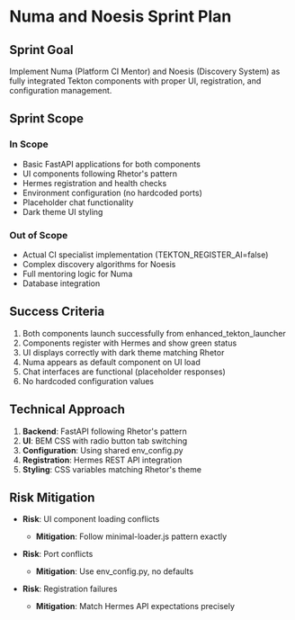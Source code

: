 # Numa and Noesis Sprint Plan

## Sprint Goal

Implement Numa (Platform CI Mentor) and Noesis (Discovery System) as fully integrated Tekton components with proper UI, registration, and configuration management.

## Sprint Scope

### In Scope
- Basic FastAPI applications for both components
- UI components following Rhetor's pattern
- Hermes registration and health checks
- Environment configuration (no hardcoded ports)
- Placeholder chat functionality
- Dark theme UI styling

### Out of Scope
- Actual CI specialist implementation (TEKTON_REGISTER_AI=false)
- Complex discovery algorithms for Noesis
- Full mentoring logic for Numa
- Database integration

## Success Criteria

1. Both components launch successfully from enhanced_tekton_launcher
2. Components register with Hermes and show green status
3. UI displays correctly with dark theme matching Rhetor
4. Numa appears as default component on UI load
5. Chat interfaces are functional (placeholder responses)
6. No hardcoded configuration values

## Technical Approach

1. **Backend**: FastAPI following Rhetor's pattern
2. **UI**: BEM CSS with radio button tab switching
3. **Configuration**: Using shared env_config.py
4. **Registration**: Hermes REST API integration
5. **Styling**: CSS variables matching Rhetor's theme

## Risk Mitigation

- **Risk**: UI component loading conflicts
  - **Mitigation**: Follow minimal-loader.js pattern exactly
  
- **Risk**: Port conflicts
  - **Mitigation**: Use env_config.py, no defaults

- **Risk**: Registration failures
  - **Mitigation**: Match Hermes API expectations precisely